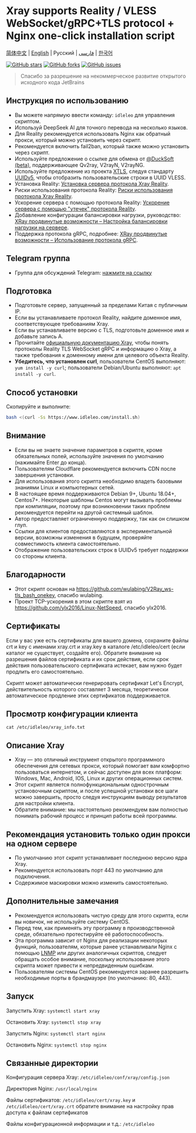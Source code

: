 # Xray supports Reality / VLESS WebSocket/gRPC+TLS protocol + Nginx one-click installation script

[简体中文](/README.md) | [English](/languages/en/README.md) | Русский | [فارسی](/languages/fa/README.md) | [한국어](/languages/ko/README.md)

[![GitHub stars](https://img.shields.io/github/stars/hello-yunshu/Xray_bash_onekey?color=%230885ce)](https://github.com/hello-yunshu/Xray_bash_onekey/stargazers) [![GitHub forks](https://img.shields.io/github/forks/hello-yunshu/Xray_bash_onekey?color=%230885ce)](https://github.com/hello-yunshu/Xray_bash_onekey/network) [![GitHub issues](https://img.shields.io/github/issues/hello-yunshu/Xray_bash_onekey)](https://github.com/hello-yunshu/Xray_bash_onekey/issues)

> Спасибо за разрешение на некоммерческое развитие открытого исходного кода JetBrains

## Инструкция по использованию

* Вы можете напрямую ввести команду: `idleleo` для управления скриптом.
* Используй DeepSeek AI для точного перевода на несколько языков.
* Для Reality рекомендуется использовать Nginx как обратный прокси, который можно установить через скрипт.
* Рекомендуется включить fail2ban, который также можно установить через скрипт.
* Используйте предложение о ссылке для обмена от [@DuckSoft](https://github.com/DuckSoft) [(beta)](https://github.com/XTLS/Xray-core/issues/91), поддерживающее Qv2ray, V2rayN, V2rayNG.
* Используйте предложение из проекта [XTLS](https://github.com/XTLS/Xray-core/issues/158), следуя стандарту [UUIDv5](https://tools.ietf.org/html/rfc4122#section-4.3), чтобы отобразить пользовательские строки в UUID VLESS.
* Установка Reality: [Установка сервера протокола Xray Reality](https://hey.run/archives/da-jian-xray-reality-xie-yi-fu-wu-qi).
* Риски использования протокола Reality: [Риски использования протокола Xray Reality](https://hey.run/archives/reality-xie-yi-de-feng-xian).
* Ускорение сервера с помощью протокола Reality: [Ускорение сервера с помощью "утечек" протокола Reality](https://hey.run/archives/use-reality).
* Добавление конфигурации балансировки нагрузки, руководство: [XRay продвинутые возможности – Настройка балансировки нагрузки на сервере](https://hey.run/archives/xrayjin-jie-wan-fa---da-jian-hou-duan-fu-wu-qi-fu-zai-jun-heng).
* Поддержка протокола gRPC, подробнее: [XRay продвинутые возможности – Использование протокола gRPC](https://hey.run/archives/xrayjin-jie-wan-fa---shi-yong-grpcxie-yi).

## Telegram группа

* Группа для обсуждений Telegram: [нажмите на ссылку](https://t.me/48VSqv7xIIFmZDZl)

## Подготовка

* Подготовьте сервер, запущенный за пределами Китая с публичным IP.
* Если вы устанавливаете протокол Reality, найдите доменное имя, соответствующее требованиям Xray.
* Если вы устанавливаете версию с TLS, подготовьте доменное имя и добавьте запись A.
* Прочитайте [официальную документацию Xray](https://xtls.github.io), чтобы понять протоколы Reality TLS WebSocket gRPC и информацию о Xray, а также требования к доменному имени для целевого объекта Reality.
* **Убедитесь, что установлен curl**, пользователи CentOS выполняют: `yum install -y curl`; пользователи Debian/Ubuntu выполняют: `apt install -y curl`.

## Способ установки

Скопируйте и выполните:

``` bash
bash <(curl -Ss https://www.idleleo.com/install.sh)
```

## Внимание

* Если вы не знаете значение параметров в скрипте, кроме обязательных полей, используйте значения по умолчанию (нажимайте Enter до конца).
* Пользователям Cloudflare рекомендуется включить CDN после завершения установки.
* Для использования этого скрипта необходимо владеть базовыми знаниями Linux и компьютерных сетей.
* В настоящее время поддерживаются Debian 9+, Ubuntu 18.04+, Centos7+. Некоторые шаблоны Centos могут вызывать проблемы при компиляции, поэтому при возникновении таких проблем рекомендуется перейти на другой системный шаблон.
* Автор предоставляет ограниченную поддержку, так как он слишком глуп.
* Ссылки для клиентов предоставляются в экспериментальной версии, возможны изменения в будущем, проверяйте совместимость клиента самостоятельно.
* Отображение пользовательских строк в UUIDv5 требует поддержки со стороны клиента.

## Благодарности

* Этот скрипт основан на <https://github.com/wulabing/V2Ray_ws-tls_bash_onekey>, спасибо wulabing.
* Проект TCP-ускорения в этом скрипте взят из <https://github.com/ylx2016/Linux-NetSpeed>, спасибо ylx2016.

## Сертификаты

Если у вас уже есть сертификаты для вашего домена, сохраните файлы crt и key с именами xray.crt и xray.key в каталоге /etc/idleleo/cert (если каталог не существует, создайте его). Обратите внимание на разрешения файлов сертификата и их срок действия, если срок действия пользовательского сертификата истекает, вам нужно будет продлить его самостоятельно.

Скрипт может автоматически генерировать сертификат Let's Encrypt, действительность которого составляет 3 месяца, теоретически автоматическое продление этих сертификатов поддерживается.

## Просмотр конфигурации клиента

`cat /etc/idleleo/xray_info.txt`

## Описание Xray

* Xray — это отличный инструмент открытого программного обеспечения для сетевых прокси, который помогает вам комфортно пользоваться интернетом, и сейчас доступен для всех платформ: Windows, Mac, Android, IOS, Linux и других операционных систем.
* Этот скрипт является полнофункциональным однострочным установочным скриптом, и после успешной установки все шаги можно завершить, просто следуя инструкциям выводу результатов для настройки клиента.
* Обратите внимание: мы настоятельно рекомендуем вам полностью понимать рабочий процесс и принцип работы всей программы.

## Рекомендация установить только один прокси на одном сервере

* По умолчанию этот скрипт устанавливает последнюю версию ядра Xray.
* Рекомендуется использовать порт 443 по умолчанию для подключения.
* Содержимое маскировки можно изменить самостоятельно.

## Дополнительные замечания

* Рекомендуется использовать чистую среду для этого скрипта, если вы новичок, не используйте систему CentOS.
* Перед тем, как применять эту программу в производственной среде, обязательно протестируйте её работоспособность.
* Эта программа зависит от Nginx для реализации некоторых функций, пользователям, которые ранее устанавливали Nginx с помощью [LNMP](https://lnmp.org) или других аналогичных скриптов, следует обращать особое внимание, поскольку использование этого скрипта может привести к непредвиденным ошибкам.
* Пользователям системы CentOS рекомендуется заранее разрешить необходимые порты в брандмауэре (по умолчанию: 80, 443).

## Запуск

Запустить Xray: `systemctl start xray`

Остановить Xray: `systemctl stop xray`

Запустить Nginx: `systemctl start nginx`

Остановить Nginx: `systemctl stop nginx`

## Связанные директории

Конфигурация сервера Xray: `/etc/idleleo/conf/xray/config.json`

Директория Nginx: `/usr/local/nginx`

Файлы сертификатов: `/etc/idleleo/cert/xray.key` и `/etc/idleleo/cert/xray.crt` обратите внимание на настройку прав доступа к файлам сертификатов

Файлы конфигурационной информации и т.д.: `/etc/idleleo`
